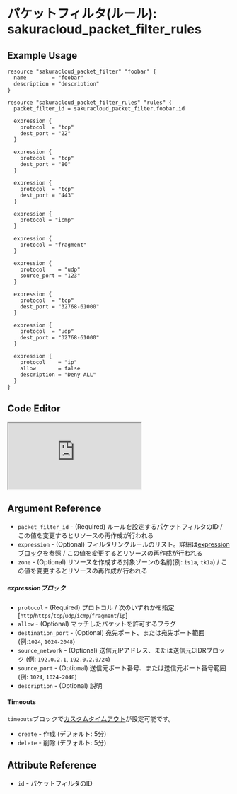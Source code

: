 # パケットフィルタ(ルール): sakuracloud_packet_filter_rules

## Example Usage

```hcl
resource "sakuracloud_packet_filter" "foobar" {
  name        = "foobar"
  description = "description"
}

resource "sakuracloud_packet_filter_rules" "rules" {
  packet_filter_id = sakuracloud_packet_filter.foobar.id

  expression {
    protocol  = "tcp"
    dest_port = "22"
  }

  expression {
    protocol  = "tcp"
    dest_port = "80"
  }

  expression {
    protocol  = "tcp"
    dest_port = "443"
  }

  expression {
    protocol = "icmp"
  }

  expression {
    protocol = "fragment"
  }

  expression {
    protocol    = "udp"
    source_port = "123"
  }

  expression {
    protocol  = "tcp"
    dest_port = "32768-61000"
  }

  expression {
    protocol  = "udp"
    dest_port = "32768-61000"
  }

  expression {
    protocol    = "ip"
    allow       = false
    description = "Deny ALL"
  }
}
```

<div class="editor">

<h2>Code Editor</h2>

<iframe src="https://zouen-alpha.usacloud.jp/#resource/packet_filter_rules"></iframe>

</div>

## Argument Reference

* `packet_filter_id` - (Required) ルールを設定するパケットフィルタのID / この値を変更するとリソースの再作成が行われる
* `expression` - (Optional) フィルタリングルールのリスト。詳細は[expressionブロック](#expression)を参照 / この値を変更するとリソースの再作成が行われる
* `zone` - (Optional) リソースを作成する対象ゾーンの名前(例: `is1a`, `tk1a`) / この値を変更するとリソースの再作成が行われる

##### expressionブロック

* `protocol` - (Required) プロトコル / 次のいずれかを指定 [`http`/`https`/`tcp`/`udp`/`icmp`/`fragment`/`ip`]
* `allow` - (Optional) マッチしたパケットを許可するフラグ
* `destination_port` - (Optional) 宛先ポート、または宛先ポート範囲 (例:`1024`, `1024-2048`)
* `source_network` - (Optional) 送信元IPアドレス、または送信元CIDRブロック (例: `192.0.2.1`, `192.0.2.0/24`)
* `source_port` - (Optional) 送信元ポート番号、または送信元ポート番号範囲 (例: `1024`, `1024-2048`)
* `description` - (Optional) 説明

#### Timeouts

`timeouts`ブロックで[カスタムタイムアウト](https://www.terraform.io/docs/configuration/resources.html#operation-timeouts)が設定可能です。  

* `create` - 作成 (デフォルト: 5分)
* `delete` - 削除 (デフォルト: 5分)

## Attribute Reference

* `id` - パケットフィルタのID

